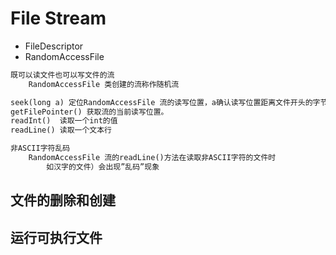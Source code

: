 # File Stream

* FileDescriptor
* RandomAccessFile
```md
既可以读文件也可以写文件的流
	RandomAccessFile 类创建的流称作随机流
```
```md
seek(long a) 定位RandomAccessFile 流的读写位置，a确认读写位置距离文件开头的字节个数。
getFilePointer() 获取流的当前读写位置。
readInt()  读取一个int的值
readLine() 读取一个文本行
```
```md
非ASCII字符乱码
	RandomAccessFile 流的readLine()方法在读取非ASCII字符的文件时
		如汉字的文件）会出现”乱码”现象
```

## 文件的删除和创建
## 运行可执行文件
